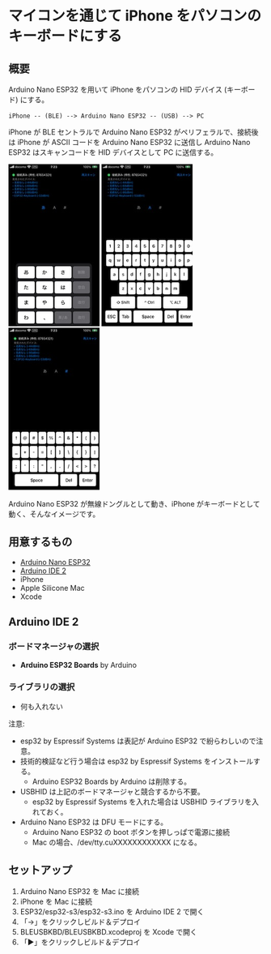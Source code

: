 # マイコンを通じて iPhone をパソコンのキーボードにする

## 概要

Arduino Nano ESP32 を用いて iPhone をパソコンの HID デバイス (キーボード) にする。

```text
iPhone -- (BLE) --> Arduino Nano ESP32 -- (USB) --> PC
```

iPhone が BLE セントラルで Arduino Nano ESP32 がペリフェラルで、接続後は iPhone が ASCII コードを Arduino Nano ESP32 に送信し Arduino Nano ESP32 はスキャンコードを HID デバイスとして PC に送信する。

![screenshot1](./docs/IMG_0451.jpeg)
![screenshot2](./docs/IMG_0452.jpeg)
![screenshot3](./docs/IMG_0453.jpeg)

Arduino Nano ESP32 が無線ドングルとして動き、iPhone がキーボードとして動く、そんなイメージです。

## 用意するもの

- [Arduino Nano ESP32](https://docs.arduino.cc/hardware/nano-esp32/)
- [Arduino IDE 2](https://docs.arduino.cc/software/ide-v2/tutorials/getting-started-ide-v2/)
- iPhone
- Apple Silicone Mac
- Xcode

## Arduino IDE 2

### ボードマネージャの選択

- **Arduino ESP32 Boards** by Arduino

### ライブラリの選択

- 何も入れない

注意:

- esp32 by Espressif Systems は表記が Arduino ESP32 で紛らわしいので注意。
- 技術的検証など行う場合は esp32 by Espressif Systems をインストールする。
  - Arduino ESP32 Boards by Arduino は削除する。
- USBHID は上記のボードマネージャと競合するから不要。
  - esp32 by Espressif Systems を入れた場合は USBHID ライブラリを入れておく。
- Arduino Nano ESP32 は DFU モードにする。
  - Arduino Nano ESP32 の boot ボタンを押しっぱで電源に接続
  - Mac の場合、/dev/tty.cuXXXXXXXXXXXX になる。

## セットアップ

1. Arduino Nano ESP32 を Mac に接続
2. iPhone を Mac に接続
3. ESP32/esp32-s3/esp32-s3.ino を Arduino IDE 2 で開く
4. 「→」をクリックしビルド＆デプロイ
5. BLEUSBKBD/BLEUSBKBD.xcodeproj を Xcode で開く
6. 「▶︎」をクリックしビルド＆デプロイ
